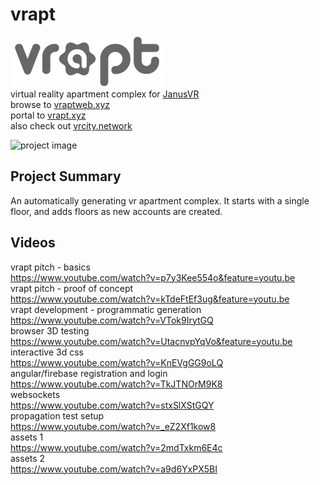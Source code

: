 # vrapt
![project logo](https://raw.githubusercontent.com/erictrose/vrapt.xyz/master/v10-dark-small.png) <br>
virtual reality apartment complex for [JanusVR](http://www.janusvr.com/) <br>
browse to [vraptweb.xyz](http://vraptweb.xyz/)<br>
portal to [vrapt.xyz](http://vrapt.xyz/) <br>
also check out [vrcity.network](https://github.com/erictrose/vrcity)

![project image](http://i.imgur.com/LnPNcLo.jpg)
## Project Summary
An automatically generating vr apartment complex. It starts with a single floor, and adds floors as new accounts are created. <br>

## Videos
vrapt pitch - basics <br>
https://www.youtube.com/watch?v=p7y3Kee554o&feature=youtu.be <br>
vrapt pitch - proof of concept <br>
https://www.youtube.com/watch?v=kTdeFtEf3ug&feature=youtu.be <br>
vrapt development - programmatic generation <br>
https://www.youtube.com/watch?v=VTok9IrytGQ <br>
browser 3D testing <br>
https://www.youtube.com/watch?v=UtacnvpYqVo&feature=youtu.be <br>
interactive 3d css <br>
https://www.youtube.com/watch?v=KnEVgGG9oLQ <br>
angular/firebase registration and login <br>
https://www.youtube.com/watch?v=TkJTNOrM9K8 <br>
websockets <br>
https://www.youtube.com/watch?v=stxSlXStGQY <br>
propagation test setup <br>
https://www.youtube.com/watch?v=_eZ2Xf1kow8 <br>
assets 1 <br>
https://www.youtube.com/watch?v=2mdTxkm6E4c <br>
assets 2 <br>
https://www.youtube.com/watch?v=a9d6YxPX5BI <br>
